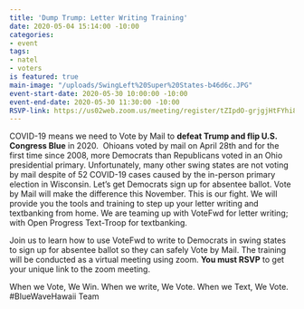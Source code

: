 ```yaml
---
title: 'Dump Trump: Letter Writing Training'
date: 2020-05-04 15:14:00 -10:00
categories:
- event
tags:
- natel
- voters
is featured: true
main-image: "/uploads/SwingLeft%20Super%20States-b46d6c.JPG"
event-start-date: 2020-05-30 10:00:00 -10:00
event-end-date: 2020-05-30 11:30:00 -10:00
RSVP-link: https://us02web.zoom.us/meeting/register/tZIpdO-grjgjHtFYhi8X-4hY0UBJ67CuEnJ0
---
```


COVID-19 means we need to Vote by Mail to **defeat Trump and flip U.S. Congress Blue** in 2020.  Ohioans voted by mail on April 28th and for the first time since 2008, more Democrats than Republicans voted in an Ohio presidential primary.  Unfortunately, many other swing states are not voting by mail despite of 52 COVID-19 cases caused by the in-person primary election in Wisconsin.  Let’s get Democrats sign up for absentee ballot.  Vote by Mail will make the difference this November.  This is our fight.
We will provide you the tools and training to step up your letter writing and textbanking from home. We are teaming up with VoteFwd for letter writing; with Open Progress Text-Troop for textbanking.  

Join us to learn how to use VoteFwd to write to Democrats in swing states to sign up for absentee ballot so they can safely Vote by Mail.  The training will be conducted as a virtual meeting using zoom. **You must RSVP** to get your unique link to the zoom meeting.  

When we Vote, We Win.  When we write, We Vote.  When we Text, We Vote.
#BlueWaveHawaii Team